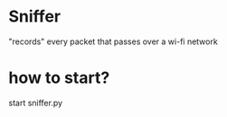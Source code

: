 # Sniffer
"records" every packet that passes over a wi-fi network

# how to start?

start sniffer.py
